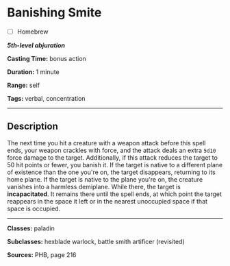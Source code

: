 # Banishing Smite

- [ ] Homebrew

***5th-level abjuration***

**Casting Time:** bonus action

**Duration:** 1 minute

**Range:** self

**Tags:** verbal, concentration

---

## Description
The next time you hit a creature with a weapon attack before this spell ends, your weapon crackles with force, and the attack deals an extra `5d10` force damage to the target. Additionally, if this attack reduces the target to 50 hit points or fewer, you banish it. If the target is native to a different plane of existence than the one you're on, the target disappears, returning to its home plane. If the target is native to the plane you're on, the creature vanishes into a harmless demiplane. While there, the target is **incapacitated**. It remains there until the spell ends, at which point the target reappears in the space it left or in the nearest unoccupied space if that space is occupied.

---

**Classes:** paladin

**Subclasses:** hexblade warlock, battle smith artificer (revisited)

**Sources:** PHB, page 216

